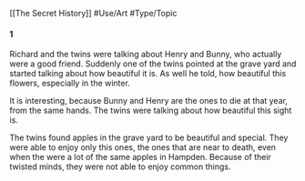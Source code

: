 [[The Secret History]] #Use/Art  #Type/Topic 

#### 1
Richard and the twins were talking about Henry and Bunny, who actually were a good friend. Suddenly one of the twins pointed at the grave yard and started talking about how beautiful it is. As well he told, how beautiful this flowers, especially in the winter. 

It is interesting, because Bunny and Henry are the ones to die at that year, from the same hands. The twins were talking about how beautiful this sight is.

The twins found apples in the grave yard to be beautiful and special. They were able to enjoy only this ones, the ones that are near to death, even when the were a lot of the same apples in Hampden. Because of their twisted minds, they were not able to enjoy common things.